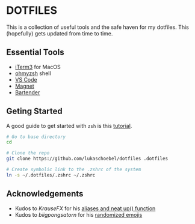 # DOTFILES

This is a collection of useful tools and the safe haven for my dotfiles. This (hopefully) gets updated from time to time.

## Essential Tools

- [iTerm3](https://www.iterm2.com/) for MacOS
- [ohmyzsh](https://github.com/ohmyzsh/ohmyzsh) shell
- [VS Code](https://code.visualstudio.com/Download)
- [Magnet](https://apps.apple.com/app/id441258766?mt=12)
- [Bartender](https://www.macbartender.com/)

## Geting Started

A good guide to get started with `zsh` is this [tutorial](https://www.freecodecamp.org/news/how-to-configure-your-macos-terminal-with-zsh-like-a-pro-c0ab3f3c1156/).

```bash
# Go to base directory
cd

# Clone the repo
git clone https://github.com/lukaschoebel/dotfiles .dotfiles

# Create symbolic link to the .zshrc of the system
ln -s ~/.dotfiles/.zshrc ~/.zshrc
```

## Acknowledgements

- Kudos to *KrauseFX* for his [aliases and neat up() function](https://github.com/KrauseFx/dotfiles/blob/master/.zshrc)
- Kudos to *biigpongsatorn* for his [randomized emojis](https://github.com/agnoster/agnoster-zsh-theme/issues/39#issuecomment-470603968)

